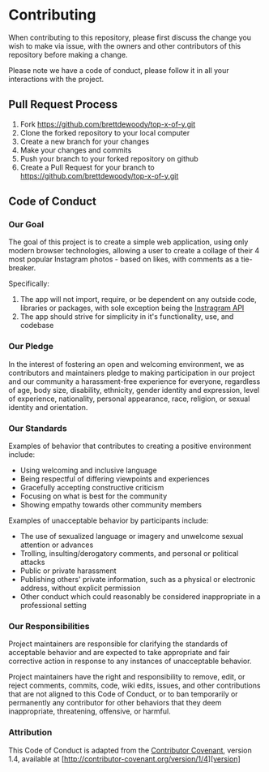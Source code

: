# Contributing

When contributing to this repository, please first discuss the change you wish to make via issue,
with the owners and other contributors of this repository before making a change.

Please note we have a code of conduct, please follow it in all your interactions with the project.

## Pull Request Process

1. Fork https://github.com/brettdewoody/top-x-of-y.git
2. Clone the forked repository to your local computer
3. Create a new branch for your changes
4. Make your changes and commits
5. Push your branch to your forked repository on github
6. Create a Pull Request for your branch to https://github.com/brettdewoody/top-x-of-y.git

## Code of Conduct

### Our Goal

The goal of this project is to create a simple web application, using only modern browser technologies,
allowing a user to create a collage of their 4 most popular Instagram photos - based on likes, with comments
as a tie-breaker.

Specifically:

1. The app will not import, require, or be dependent on any outside code, libraries or packages,
   with sole exception being the [Instragram API](https://www.instagram.com/developer/)
2. The app should strive for simplicity in it's functionality, use, and codebase

### Our Pledge

In the interest of fostering an open and welcoming environment, we as
contributors and maintainers pledge to making participation in our project and
our community a harassment-free experience for everyone, regardless of age, body
size, disability, ethnicity, gender identity and expression, level of experience,
nationality, personal appearance, race, religion, or sexual identity and
orientation.

### Our Standards

Examples of behavior that contributes to creating a positive environment
include:

* Using welcoming and inclusive language
* Being respectful of differing viewpoints and experiences
* Gracefully accepting constructive criticism
* Focusing on what is best for the community
* Showing empathy towards other community members

Examples of unacceptable behavior by participants include:

* The use of sexualized language or imagery and unwelcome sexual attention or
advances
* Trolling, insulting/derogatory comments, and personal or political attacks
* Public or private harassment
* Publishing others' private information, such as a physical or electronic
  address, without explicit permission
* Other conduct which could reasonably be considered inappropriate in a
  professional setting

### Our Responsibilities

Project maintainers are responsible for clarifying the standards of acceptable
behavior and are expected to take appropriate and fair corrective action in
response to any instances of unacceptable behavior.

Project maintainers have the right and responsibility to remove, edit, or
reject comments, commits, code, wiki edits, issues, and other contributions
that are not aligned to this Code of Conduct, or to ban temporarily or
permanently any contributor for other behaviors that they deem inappropriate,
threatening, offensive, or harmful.

### Attribution

This Code of Conduct is adapted from the [Contributor Covenant][homepage], version 1.4,
available at [http://contributor-covenant.org/version/1/4][version]

[homepage]: http://contributor-covenant.org
[version]: http://contributor-covenant.org/version/1/4/